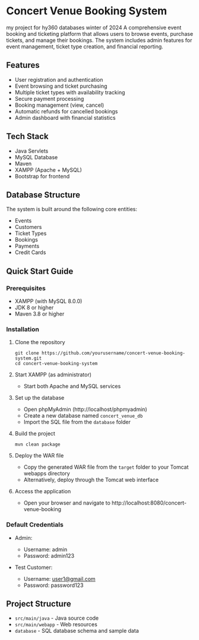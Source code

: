 # Concert Venue Booking System
my project for hy360 databases winter of 2024
A comprehensive event booking and ticketing platform that allows users to browse events, purchase tickets, and manage their bookings. The system includes admin features for event management, ticket type creation, and financial reporting.

## Features

- User registration and authentication
- Event browsing and ticket purchasing
- Multiple ticket types with availability tracking
- Secure payment processing
- Booking management (view, cancel)
- Automatic refunds for cancelled bookings
- Admin dashboard with financial statistics

## Tech Stack

- Java Servlets
- MySQL Database
- Maven
- XAMPP (Apache + MySQL)
- Bootstrap for frontend

## Database Structure

The system is built around the following core entities:
- Events
- Customers
- Ticket Types
- Bookings
- Payments
- Credit Cards

## Quick Start Guide

### Prerequisites

- XAMPP (with MySQL 8.0.0)
- JDK 8 or higher
- Maven 3.8 or higher

### Installation

1. Clone the repository
   ```
   git clone https://github.com/yourusername/concert-venue-booking-system.git
   cd concert-venue-booking-system
   ```

2. Start XAMPP (as administrator)
   - Start both Apache and MySQL services

3. Set up the database
   - Open phpMyAdmin (http://localhost/phpmyadmin)
   - Create a new database named `concert_venue_db`
   - Import the SQL file from the `database` folder

4. Build the project
   ```
   mvn clean package
   ```

5. Deploy the WAR file
   - Copy the generated WAR file from the `target` folder to your Tomcat webapps directory
   - Alternatively, deploy through the Tomcat web interface

6. Access the application
   - Open your browser and navigate to http://localhost:8080/concert-venue-booking

### Default Credentials

- Admin:
  - Username: admin
  - Password: admin123

- Test Customer:
  - Username: user1@gmail.com
  - Password: password123

## Project Structure

- `src/main/java` - Java source code
- `src/main/webapp` - Web resources
- `database` - SQL database schema and sample data
